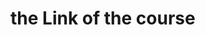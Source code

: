 # the Link of the course

<!-- https://leetcode.com/explore/featured/card/top-interview-questions-easy/92/array/727/ -->

<!-- https://leetcode.com/explore/interview/card/top-interview-questions-easy/92/array/559/ -->
